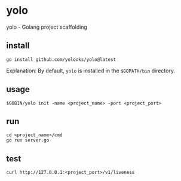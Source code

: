# yolo

yolo - Golang project scaffolding

## install

```
go install github.com/yolooks/yolo@latest
```
Explanation: By default, `yolo` is installed in the `$GOPATH/bin` directory.

## usage

```
$GOBIN/yolo init -name <project_name> -port <project_port>
```

## run

```
cd <project_name>/cmd
go run server.go
```

## test

```
curl http://127.0.0.1:<project_port>/v1/liveness
```
